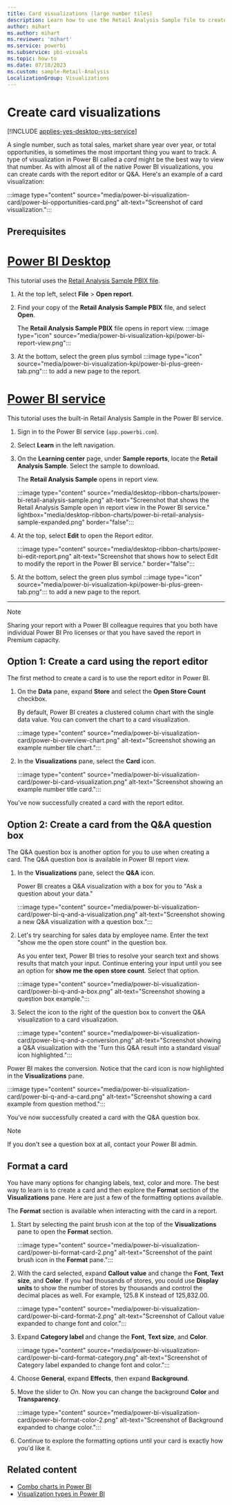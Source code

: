 ```yaml
---
title: Card visualizations (large number tiles)
description: Learn how to use the Retail Analysis Sample file to create a Card visualization in Power BI to view a single type of data, such as total sales.
author: mihart
ms.author: mihart
ms.reviewer: 'mihart'
ms.service: powerbi
ms.subservice: pbi-visuals
ms.topic: how-to
ms.date: 07/18/2023
ms.custom: sample-Retail-Analysis
LocalizationGroup: Visualizations 
---
```


# Create card visualizations

[!INCLUDE [applies-yes-desktop-yes-service](../includes/applies-yes-desktop-yes-service.md)]

A single number, such as total sales, market share year over year, or total opportunities, is sometimes the most important thing you want to track. A type of visualization in Power BI called a *card* might be the best way to view that number. As with almost all of the native Power BI visualizations, you can create cards with the report editor or Q&A. Here's an example of a card visualization:

:::image type="content" source="media/power-bi-visualization-card/power-bi-opportunities-card.png" alt-text="Screenshot of card visualization.":::

## Prerequisites

# [Power BI Desktop](#tab/powerbi-desktop)

This tutorial uses the [Retail Analysis Sample PBIX file](https://download.microsoft.com/download/9/6/D/96DDC2FF-2568-491D-AAFA-AFDD6F763AE3/Retail%20Analysis%20Sample%20PBIX.pbix).

1. At the top left, select **File** > **Open report**.

1. Find your copy of the **Retail Analysis Sample PBIX** file, and select **Open**.

   The **Retail Analysis Sample PBIX** file opens in report view. :::image type="icon" source="media/power-bi-visualization-kpi/power-bi-report-view.png":::

1. At the bottom, select the green plus symbol :::image type="icon" source="media/power-bi-visualization-kpi/power-bi-plus-green-tab.png"::: to add a new page to the report.

# [Power BI service](#tab/powerbi-service)

This tutorial uses the built-in Retail Analysis Sample in the Power BI service.

1. Sign in to the Power BI service (`app.powerbi.com`).

1. Select **Learn** in the left navigation.

1. On the **Learning center** page, under **Sample reports**, locate the **Retail Analysis Sample**. Select the sample to download.

   The **Retail Analysis Sample** opens in report view.
  
   :::image type="content" source="media/desktop-ribbon-charts/power-bi-retail-analysis-sample.png" alt-text="Screenshot that shows the Retail Analysis Sample open in report view in the Power BI service." lightbox="media/desktop-ribbon-charts/power-bi-retail-analysis-sample-expanded.png" border="false":::

1. At the top, select **Edit** to open the Report editor.

   :::image type="content" source="media/desktop-ribbon-charts/power-bi-edit-report.png" alt-text="Screenshot that shows how to select Edit to modify the report in the Power BI service." border="false":::

1. At the bottom, select the green plus symbol :::image type="icon" source="media/power-bi-visualization-kpi/power-bi-plus-green-tab.png"::: to add a new page to the report.

---

> [!NOTE]
> Sharing your report with a Power BI colleague requires that you both have individual Power BI Pro licenses or that you have saved the report in Premium capacity.

## Option 1: Create a card using the report editor

The first method to create a card is to use the report editor in Power BI.

1. On the **Data** pane, expand **Store** and select the **Open Store Count** checkbox.

    By default, Power BI creates a clustered column chart with the single data value. You can convert the chart to a card visualization.

   :::image type="content" source="media/power-bi-visualization-card/power-bi-overview-chart.png" alt-text="Screenshot showing an example number tile chart.":::

1. In the **Visualizations** pane, select the **Card** icon.

   :::image type="content" source="media/power-bi-visualization-card/power-bi-card-visualization.png" alt-text="Screenshot showing an example number title card.":::

You've now successfully created a card with the report editor.

## Option 2: Create a card from the Q&A question box

The Q&A question box is another option for you to use when creating a card. The Q&A question box is available in Power BI report view.

1. In the **Visualizations** pane, select the **Q&A** icon.

   Power BI creates a Q&A visualization with a box for you to "Ask a question about your data."

   :::image type="content" source="media/power-bi-visualization-card/power-bi-q-and-a-visualization.png" alt-text="Screenshot showing a new Q&A visualization with a question box.":::

1. Let's try searching for sales data by employee name. Enter the text "show me the open store count" in the question box.

   As you enter text, Power BI tries to resolve your search text and shows results that match your input. Continue entering your input until you see an option for **show me the open store count**. Select that option.

   :::image type="content" source="media/power-bi-visualization-card/power-bi-q-and-a-box.png" alt-text="Screenshot showing a question box example.":::

1. Select the icon to the right of the question box to convert the Q&A visualization to a card visualization.

   :::image type="content" source="media/power-bi-visualization-card/power-bi-q-and-a-conversion.png" alt-text="Screenshot showing a Q&A visualization with the 'Turn this Q&A result into a standard visual' icon highlighted.":::

Power BI makes the conversion. Notice that the card icon is now highlighted in the **Visualizations** pane.

:::image type="content" source="media/power-bi-visualization-card/power-bi-q-and-a-card.png" alt-text="Screenshot showing a card example from question method.":::

You've now successfully created a card with the Q&A question box.

> [!NOTE]
> If you don't see a question box at all, contact your Power BI admin.

## Format a card

You have many options for changing labels, text, color and more. The best way to learn is to create a card and then explore the **Format** section of the **Visualizations** pane. Here are just a few of the formatting options available.

The **Format** section is available when interacting with the card in a report.

1. Start by selecting the paint brush icon at the top of the **Visualizations** pane to open the **Format** section.

   :::image type="content" source="media/power-bi-visualization-card/power-bi-format-card-2.png" alt-text="Screenshot of the paint brush icon in the **Format** pane.":::

1. With the card selected, expand **Callout value** and change the **Font**, **Text size**, and **Color**. If you had thousands of stores, you could use **Display units** to show the number of stores by thousands and control the decimal places as well. For example, 125.8 K instead of 125,832.00.

   :::image type="content" source="media/power-bi-visualization-card/power-bi-card-format-2.png" alt-text="Screenshot of Callout value expanded to change font and color.":::

1. Expand **Category label** and change the **Font**, **Text size**, and **Color**.

   :::image type="content" source="media/power-bi-visualization-card/power-bi-card-format-category.png" alt-text="Screenshot of Category label expanded to change font and color.":::

1. Choose **General**, expand **Effects**, then expand **Background**.
1. Move the slider to *On*. Now you can change the background **Color** and **Transparency**.

   :::image type="content" source="media/power-bi-visualization-card/power-bi-format-color-2.png" alt-text="Screenshot of Background expanded to change color.":::

1. Continue to explore the formatting options until your card is exactly how you'd like it.

## Related content

- [Combo charts in Power BI](power-bi-visualization-combo-chart.md)
- [Visualization types in Power BI](power-bi-visualization-types-for-reports-and-q-and-a.md)

